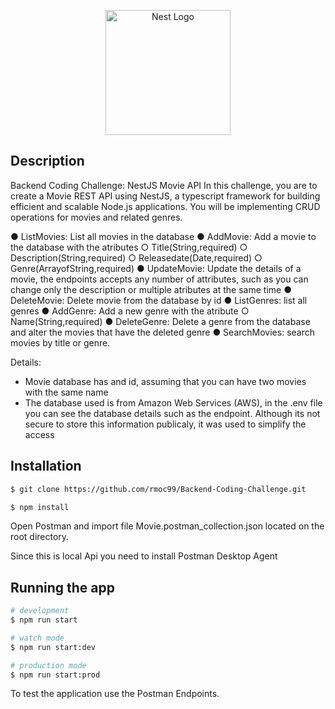 <p align="center">
  <a href="http://nestjs.com/" target="blank"><img src="https://nestjs.com/img/logo-small.svg" width="200" alt="Nest Logo" /></a>
</p>

[circleci-image]: https://img.shields.io/circleci/build/github/nestjs/nest/master?token=abc123def456
[circleci-url]: https://circleci.com/gh/nestjs/nest


## Description

Backend Coding Challenge: NestJS Movie API
In this challenge, you are to create a Movie REST API using NestJS, a typescript framework for building efficient and scalable Node.js applications. You will be implementing CRUD operations for movies and related genres.

● ListMovies: List all movies in the database
● AddMovie: Add a movie to the database with the atributes 
  ○ Title(String,required)
  ○ Description(String,required)
  ○ Releasedate(Date,required)
  ○ Genre(ArrayofString,required)
● UpdateMovie: Update the details of a movie, the endpoints accepts any number of attributes, such as you can change only the description or multiple atributes at the same time
● DeleteMovie: Delete movie from the database by id
● ListGenres: list all genres 
● AddGenre: Add a new genre with the atribute
  ○ Name(String,required)
● DeleteGenre: Delete a genre from the database and alter the movies that have the deleted genre
● SearchMovies: search movies by title or genre. 

Details: 
- Movie database has and id, assuming that you can have two movies with the same name
- The database used is from Amazon Web Services (AWS), in the .env file you can see the database details such as the endpoint. Although its not secure to store this information publicaly, it was used to simplify the access


## Installation

```bash
$ git clone https://github.com/rmoc99/Backend-Coding-Challenge.git

$ npm install
```

Open Postman and import file Movie.postman_collection.json located on the root directory.

Since this is local Api you need to install Postman Desktop Agent

## Running the app

```bash
# development
$ npm run start

# watch mode
$ npm run start:dev

# production mode
$ npm run start:prod
```
To test the application use the Postman Endpoints.

